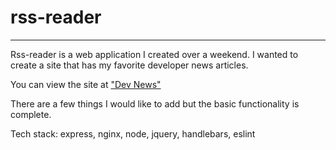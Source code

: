 # rss-reader

<hr/>
Rss-reader is a web application I created over a weekend. I wanted to create a site that has my favorite developer news articles. 

You can view the site at ["Dev News"](https://fav-urls.herokuapp.com/) 

There are a few things I would like to add but the basic functionality is complete. 

Tech stack: express, nginx, node, jquery, handlebars, eslint

